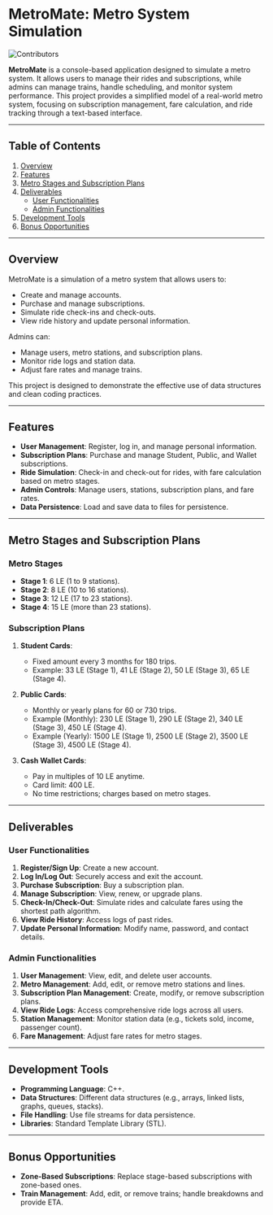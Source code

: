 # MetroMate: Metro System Simulation

![Contributors](https://img.shields.io/badge/Contributors-6-orange.svg)  

**MetroMate** is a console-based application designed to simulate a metro system. It allows users to manage their rides and subscriptions, while admins can manage trains, handle scheduling, and monitor system performance. This project provides a simplified model of a real-world metro system, focusing on subscription management, fare calculation, and ride tracking through a text-based interface.

---

## Table of Contents
1. [Overview](#overview)
2. [Features](#features)
3. [Metro Stages and Subscription Plans](#metro-stages-and-subscription-plans)
4. [Deliverables](#deliverables)
   - [User Functionalities](#user-functionalities)
   - [Admin Functionalities](#admin-functionalities)
5. [Development Tools](#development-tools)
6. [Bonus Opportunities](#bonus-opportunities)

---

## Overview

MetroMate is a simulation of a metro system that allows users to:
- Create and manage accounts.
- Purchase and manage subscriptions.
- Simulate ride check-ins and check-outs.
- View ride history and update personal information.

Admins can:
- Manage users, metro stations, and subscription plans.
- Monitor ride logs and station data.
- Adjust fare rates and manage trains.

This project is designed to demonstrate the effective use of data structures and clean coding practices.

---

## Features

- **User Management**: Register, log in, and manage personal information.
- **Subscription Plans**: Purchase and manage Student, Public, and Wallet subscriptions.
- **Ride Simulation**: Check-in and check-out for rides, with fare calculation based on metro stages.
- **Admin Controls**: Manage users, stations, subscription plans, and fare rates.
- **Data Persistence**: Load and save data to files for persistence.

---

## Metro Stages and Subscription Plans

### Metro Stages
- **Stage 1**: 6 LE (1 to 9 stations).
- **Stage 2**: 8 LE (10 to 16 stations).
- **Stage 3**: 12 LE (17 to 23 stations).
- **Stage 4**: 15 LE (more than 23 stations).

### Subscription Plans
1. **Student Cards**:
   - Fixed amount every 3 months for 180 trips.
   - Example: 33 LE (Stage 1), 41 LE (Stage 2), 50 LE (Stage 3), 65 LE (Stage 4).

2. **Public Cards**:
   - Monthly or yearly plans for 60 or 730 trips.
   - Example (Monthly): 230 LE (Stage 1), 290 LE (Stage 2), 340 LE (Stage 3), 450 LE (Stage 4).
   - Example (Yearly): 1500 LE (Stage 1), 2500 LE (Stage 2), 3500 LE (Stage 3), 4500 LE (Stage 4).

3. **Cash Wallet Cards**:
   - Pay in multiples of 10 LE anytime.
   - Card limit: 400 LE.
   - No time restrictions; charges based on metro stages.

---

## Deliverables

### User Functionalities
1. **Register/Sign Up**: Create a new account.
2. **Log In/Log Out**: Securely access and exit the account.
3. **Purchase Subscription**: Buy a subscription plan.
4. **Manage Subscription**: View, renew, or upgrade plans.
5. **Check-In/Check-Out**: Simulate rides and calculate fares using the shortest path algorithm.
6. **View Ride History**: Access logs of past rides.
7. **Update Personal Information**: Modify name, password, and contact details.

### Admin Functionalities
1. **User Management**: View, edit, and delete user accounts.
2. **Metro Management**: Add, edit, or remove metro stations and lines.
3. **Subscription Plan Management**: Create, modify, or remove subscription plans.
4. **View Ride Logs**: Access comprehensive ride logs across all users.
5. **Station Management**: Monitor station data (e.g., tickets sold, income, passenger count).
6. **Fare Management**: Adjust fare rates for metro stages.

---

## Development Tools

- **Programming Language**: C++.
- **Data Structures**: Different data structures (e.g., arrays, linked lists, graphs, queues, stacks).
- **File Handling**: Use file streams for data persistence.
- **Libraries**: Standard Template Library (STL).

---

## Bonus Opportunities

- **Zone-Based Subscriptions**: Replace stage-based subscriptions with zone-based ones.
- **Train Management**: Add, edit, or remove trains; handle breakdowns and provide ETA.
